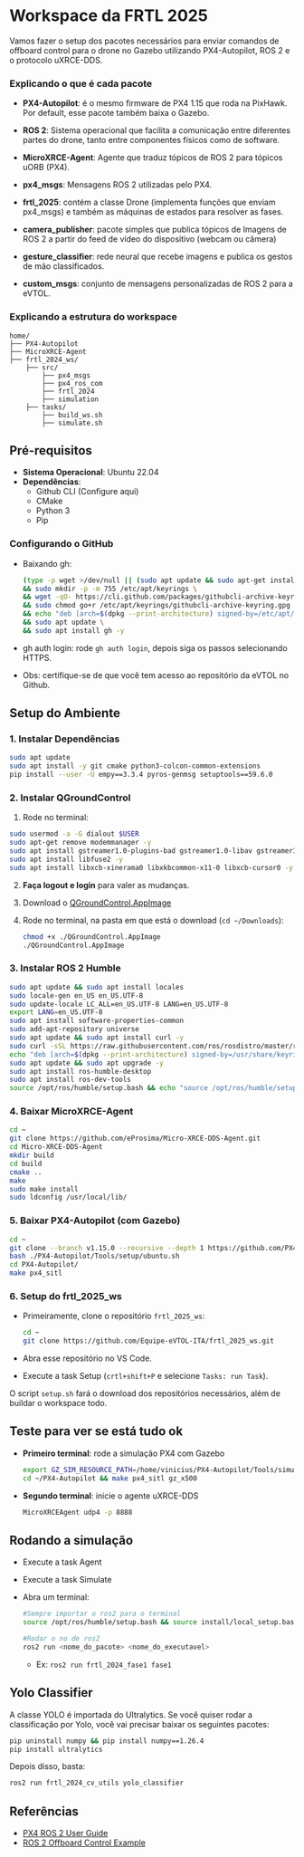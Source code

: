 # Workspace da FRTL 2025

Vamos fazer o setup dos pacotes necessários para enviar comandos de offboard control para o drone no Gazebo utilizando PX4-Autopilot, ROS 2 e o protocolo uXRCE-DDS.

### Explicando o que é cada pacote

- **PX4-Autopilot**: é o mesmo firmware de PX4 1.15 que roda na PixHawk. Por default, esse pacote também baixa o Gazebo.

- **ROS 2**: Sistema operacional que facilita a comunicação entre diferentes partes do drone, tanto entre componentes físicos como de software.

- **MicroXRCE-Agent**: Agente que traduz tópicos de ROS 2 para tópicos uORB (PX4).

- **px4_msgs**: Mensagens ROS 2 utilizadas pelo PX4.

- **frtl_2025**: contém a classe Drone (implementa funções que enviam px4_msgs) e também as máquinas de estados para resolver as fases.

- **camera_publisher**: pacote simples que publica tópicos de Imagens de ROS 2 a partir do feed de vídeo do dispositivo (webcam ou câmera)

- **gesture_classifier**: rede neural que recebe imagens e publica os gestos de mão classificados.

- **custom_msgs**: conjunto de mensagens personalizadas de ROS 2 para a eVTOL.



### Explicando a estrutura do workspace

```
home/
├── PX4-Autopilot
├── MicroXRCE-Agent
├── frtl_2024_ws/
    ├── src/
        ├── px4_msgs
        ├── px4_ros_com
        ├── frtl_2024
        ├── simulation
    ├── tasks/
        ├── build_ws.sh
        ├── simulate.sh
```

## Pré-requisitos

- **Sistema Operacional**: Ubuntu 22.04
- **Dependências**:
  - Github CLI (Configure aqui)
  - CMake
  - Python 3
  - Pip

### Configurando o GitHub

- Baixando gh:
    ```bash
    (type -p wget >/dev/null || (sudo apt update && sudo apt-get install wget -y)) \
    && sudo mkdir -p -m 755 /etc/apt/keyrings \
    && wget -qO- https://cli.github.com/packages/githubcli-archive-keyring.gpg | sudo tee /etc/apt/keyrings/githubcli-archive-keyring.gpg > /dev/null \
    && sudo chmod go+r /etc/apt/keyrings/githubcli-archive-keyring.gpg \
    && echo "deb [arch=$(dpkg --print-architecture) signed-by=/etc/apt/keyrings/githubcli-archive-keyring.gpg] https://cli.github.com/packages stable main" | sudo tee /etc/apt/sources.list.d/github-cli.list > /dev/null \
    && sudo apt update \
    && sudo apt install gh -y
    ```
- gh auth login: rode `gh auth login`, depois siga os passos selecionando HTTPS. 

- Obs: certifique-se de que você tem acesso ao repositório da eVTOL no Github.


## Setup do Ambiente

### 1. Instalar Dependências

```sh
sudo apt update
sudo apt install -y git cmake python3-colcon-common-extensions
pip install --user -U empy==3.3.4 pyros-genmsg setuptools==59.6.0
```

### 2. Instalar QGroundControl

1. Rode no terminal:
```bash
sudo usermod -a -G dialout $USER
sudo apt-get remove modemmanager -y
sudo apt install gstreamer1.0-plugins-bad gstreamer1.0-libav gstreamer1.0-gl -y
sudo apt install libfuse2 -y
sudo apt install libxcb-xinerama0 libxkbcommon-x11-0 libxcb-cursor0 -y
```

2. **Faça logout e login** para valer as mudanças.

3.  Download o [QGroundControl.AppImage](https://d176tv9ibo4jno.cloudfront.net/latest/QGroundControl.AppImage)

4. Rode no terminal, na pasta em que está o download (`cd ~/Downloads`):
    ```bash
    chmod +x ./QGroundControl.AppImage
    ./QGroundControl.AppImage
    ```

### 3. Instalar ROS 2 Humble

```sh
sudo apt update && sudo apt install locales
sudo locale-gen en_US en_US.UTF-8
sudo update-locale LC_ALL=en_US.UTF-8 LANG=en_US.UTF-8
export LANG=en_US.UTF-8
sudo apt install software-properties-common
sudo add-apt-repository universe
sudo apt update && sudo apt install curl -y
sudo curl -sSL https://raw.githubusercontent.com/ros/rosdistro/master/ros.key -o /usr/share/keyrings/ros-archive-keyring.gpg
echo "deb [arch=$(dpkg --print-architecture) signed-by=/usr/share/keyrings/ros-archive-keyring.gpg] http://packages.ros.org/ros2/ubuntu $(. /etc/os-release && echo $UBUNTU_CODENAME) main" | sudo tee /etc/apt/sources.list.d/ros2.list > /dev/null
sudo apt update && sudo apt upgrade -y
sudo apt install ros-humble-desktop
sudo apt install ros-dev-tools
source /opt/ros/humble/setup.bash && echo "source /opt/ros/humble/setup.bash" >> .bashrc
```

### 4. Baixar MicroXRCE-Agent

```sh
cd ~
git clone https://github.com/eProsima/Micro-XRCE-DDS-Agent.git
cd Micro-XRCE-DDS-Agent
mkdir build
cd build
cmake ..
make
sudo make install
sudo ldconfig /usr/local/lib/
```

### 5. Baixar PX4-Autopilot (com Gazebo)

```sh
cd ~
git clone --branch v1.15.0 --recursive --depth 1 https://github.com/PX4/PX4-Autopilot.git
bash ./PX4-Autopilot/Tools/setup/ubuntu.sh
cd PX4-Autopilot/
make px4_sitl
```

### 6. Setup do frtl_2025_ws

- Primeiramente, clone o repositório `frtl_2025_ws`:

  ```bash
  cd ~
  git clone https://github.com/Equipe-eVTOL-ITA/frtl_2025_ws.git
  ```

- Abra esse repositório no VS Code.

 - Execute a task Setup (`crtl+shift+P` e selecione `Tasks: run Task`).

O script `setup.sh` fará o download dos repositórios necessários, além de buildar o workspace todo.


## Teste para ver se está tudo ok

- **Primeiro terminal**: rode a simulação PX4 com Gazebo
  
  ```bash
  export GZ_SIM_RESOURCE_PATH=/home/vinicius/PX4-Autopilot/Tools/simulation/gz
  cd ~/PX4-Autopilot && make px4_sitl gz_x500
  ```

- **Segundo terminal**: inicie o agente uXRCE-DDS
  
  ```bash
  MicroXRCEAgent udp4 -p 8888
  ```

## Rodando a simulação

- Execute a task Agent
- Execute a task Simulate
- Abra um terminal: 
  ```bash
  #Sempre importar o ros2 para o terminal
  source /opt/ros/humble/setup.bash && source install/local_setup.bash

  #Rodar o no de ros2
  ros2 run <nome_do_pacote> <nome_do_executavel>
  ```
  
  - Ex: `ros2 run frtl_2024_fase1 fase1`

## Yolo Classifier

A classe YOLO é importada do Ultralytics. Se você quiser rodar a classificação por Yolo, você vai precisar baixar os seguintes pacotes:

```bash
pip uninstall numpy && pip install numpy==1.26.4
pip install ultralytics
```

Depois disso, basta:

```bash
ros2 run frtl_2024_cv_utils yolo_classifier
```

## Referências

- [PX4 ROS 2 User Guide](https://docs.px4.io/main/en/ros2/user_guide.html#installation-setup)
- [ROS 2 Offboard Control Example](https://docs.px4.io/main/en/ros2/offboard_control.html)

